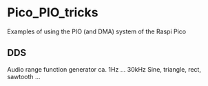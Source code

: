 # Pico_PIO_tricks
Examples of using the PIO (and DMA) system of the Raspi Pico

## DDS
Audio range function generator ca. 1Hz ... 30kHz 
Sine, triangle, rect, sawtooth ...
